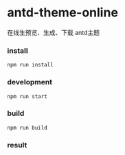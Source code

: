 # antd-theme-online
在线生预览、生成、下载 antd主题

### install

	npm run install

### development

	npm run start

### build

	npm run build


### result


